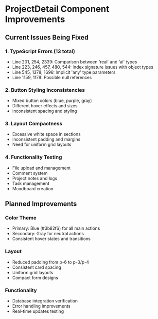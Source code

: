 # ProjectDetail Component Improvements

## Current Issues Being Fixed

### 1. TypeScript Errors (13 total)
- Line 201, 254, 2339: Comparison between 'real' and 'ai' types
- Line 223, 246, 457, 480, 544: Index signature issues with object types
- Line 545, 1378, 1696: Implicit 'any' type parameters
- Line 1159, 1178: Possible null references

### 2. Button Styling Inconsistencies
- Mixed button colors (blue, purple, gray)
- Different hover effects and sizes
- Inconsistent spacing and styling

### 3. Layout Compactness
- Excessive white space in sections
- Inconsistent padding and margins
- Need for uniform grid layouts

### 4. Functionality Testing
- File upload and management
- Comment system
- Project notes and logs
- Task management
- Moodboard creation

## Planned Improvements

### Color Theme
- Primary: Blue (#3b82f6) for all main actions
- Secondary: Gray for neutral actions
- Consistent hover states and transitions

### Layout
- Reduced padding from p-6 to p-3/p-4
- Consistent card spacing
- Uniform grid layouts
- Compact form designs

### Functionality
- Database integration verification
- Error handling improvements
- Real-time updates testing